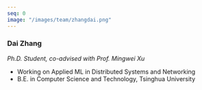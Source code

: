 ```yaml
---
seq: 0
image: "/images/team/zhangdai.png"
---
```


### Dai Zhang
<p><i>Ph.D. Student, co-advised with Prof. Mingwei Xu</i></p>

- Working on Applied ML in Distributed Systems and Networking
- B.E. in Computer Science and Technology, Tsinghua University

